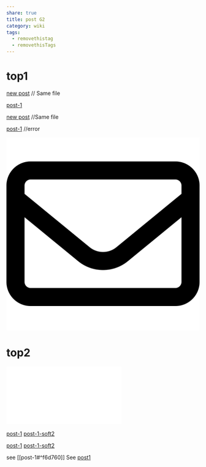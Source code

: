 ```yaml
---
share: true
title: post G2
category: wiki
tags:
  - removethistag
  - removethisTags
---
```




# top1
[new post](INBOX/wiki/new%20post.md) // Same file

[post-1](post-1.md)

[new post](new%20post.md) //Same file

[post-1](post-1.md) //error

![pic200](../../../assets/image/pic-1.svg)

# top2

![post-1](../first-my-post-post.md#soft1)



[post-1](../first-my-post-post.md#soft1)
[post-1-soft2](post-1.md#soft2)

[post-1](../first-my-post-post.md#soft1)
[post-1-soft2](post-1.md#soft2)

see [[post-1#^f6d760]]
See [post1](post-1#^f6d760)

